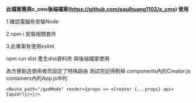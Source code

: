 **此檔案需與c_cms後端檔案(https://github.com/paulhuang1102/e_cms) 使用**
 
 1.確認電腦有安裝Node
 
 2.npm i 安裝相關套件
 
 3.此專案有使用eslint
 
 npm run dist 產生dist資料夾 與後端檔案使用
 
 為方便創造使用者而設定了特殊路由 測試完記得刪掉
 components內的Creator.js
 containers內的App.js中的 
 
 `<Route path="/godMode" render={props => <Creator {...props} api={apiUrl}/>}/>`
